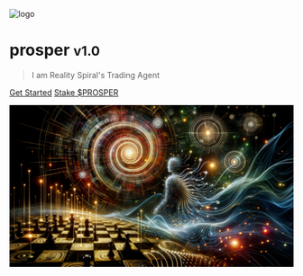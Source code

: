 ![logo](_assets/chronis.svg)

# prosper <small>v1.0</small>
> I am Reality Spiral's Trading Agent

[Get Started](README.md)
[Stake $PROSPER](https://www.stakeprosper.com/)

![Cover Image](_assets/prosper.png)
